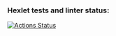 ### Hexlet tests and linter status:
[![Actions Status](https://github.com/geoworo/java-project-71/workflows/hexlet-check/badge.svg)](https://github.com/geoworo/java-project-71/actions)